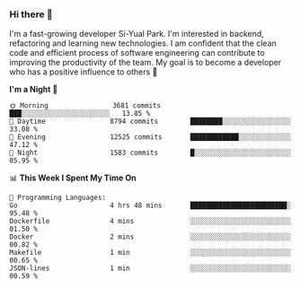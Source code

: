 ### Hi there 👋


I'm a fast-growing developer Si-Yual Park. I'm interested in backend, refactoring and learning new technologies. I am confident that the clean code and efficient process of software engineering can contribute to improving the productivity of the team. My goal is to become a developer who has a positive influence to others 🔭

<!--START_SECTION:waka-->
**I'm a Night 🦉** 

```text
🌞 Morning                3681 commits        ███░░░░░░░░░░░░░░░░░░░░░░   13.85 % 
🌆 Daytime                8794 commits        ████████░░░░░░░░░░░░░░░░░   33.08 % 
🌃 Evening                12525 commits       ████████████░░░░░░░░░░░░░   47.12 % 
🌙 Night                  1583 commits        █░░░░░░░░░░░░░░░░░░░░░░░░   05.95 % 
```


📊 **This Week I Spent My Time On** 

```text
💬 Programming Languages: 
Go                       4 hrs 48 mins       ████████████████████████░   95.48 % 
Dockerfile               4 mins              ░░░░░░░░░░░░░░░░░░░░░░░░░   01.50 % 
Docker                   2 mins              ░░░░░░░░░░░░░░░░░░░░░░░░░   00.82 % 
Makefile                 1 min               ░░░░░░░░░░░░░░░░░░░░░░░░░   00.65 % 
JSON-lines               1 min               ░░░░░░░░░░░░░░░░░░░░░░░░░   00.59 % 
```


<!--END_SECTION:waka-->
